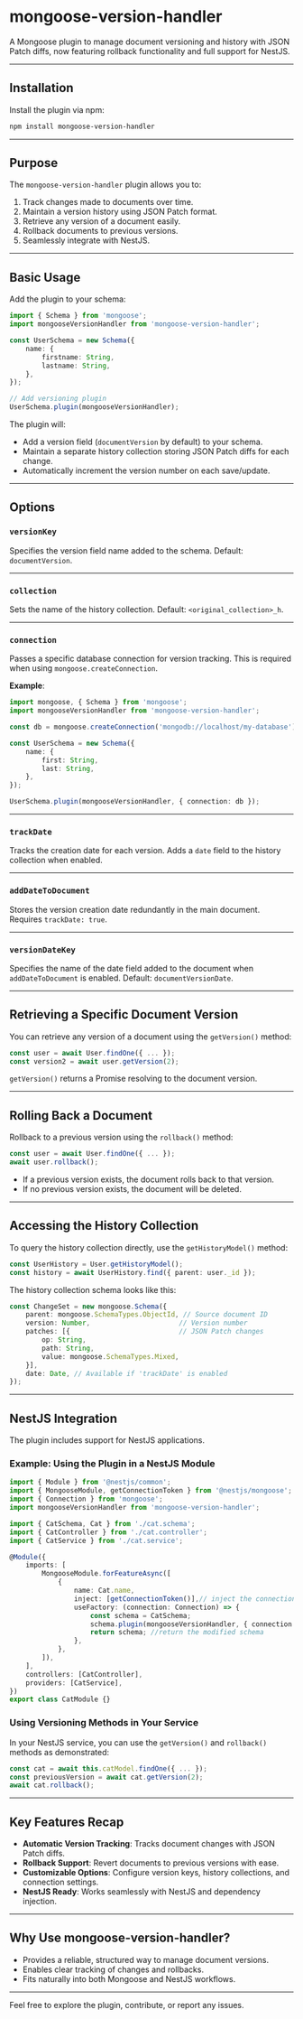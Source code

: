 # mongoose-version-handler

A Mongoose plugin to manage document versioning and history with JSON Patch diffs, now featuring rollback functionality and full support for NestJS.

---

## Installation

Install the plugin via npm:

```bash
npm install mongoose-version-handler
```

---

## Purpose

The `mongoose-version-handler` plugin allows you to:

1. Track changes made to documents over time.
2. Maintain a version history using JSON Patch format.
3. Retrieve any version of a document easily.
4. Rollback documents to previous versions.
5. Seamlessly integrate with NestJS.

---

## Basic Usage

Add the plugin to your schema:

```typescript
import { Schema } from 'mongoose';
import mongooseVersionHandler from 'mongoose-version-handler';

const UserSchema = new Schema({
    name: {
        firstname: String,
        lastname: String,
    },
});

// Add versioning plugin
UserSchema.plugin(mongooseVersionHandler);
```

The plugin will:
- Add a version field (`documentVersion` by default) to your schema.
- Maintain a separate history collection storing JSON Patch diffs for each change.
- Automatically increment the version number on each save/update.

---

## Options

### `versionKey`

Specifies the version field name added to the schema. Default: `documentVersion`.

---

### `collection`

Sets the name of the history collection. Default: `<original_collection>_h`.

---

### `connection`

Passes a specific database connection for version tracking. This is required when using `mongoose.createConnection`.

**Example**:

```typescript
import mongoose, { Schema } from 'mongoose';
import mongooseVersionHandler from 'mongoose-version-handler';

const db = mongoose.createConnection('mongodb://localhost/my-database');

const UserSchema = new Schema({
    name: {
        first: String,
        last: String,
    },
});

UserSchema.plugin(mongooseVersionHandler, { connection: db });
```

---

### `trackDate`

Tracks the creation date for each version. Adds a `date` field to the history collection when enabled.

---

### `addDateToDocument`

Stores the version creation date redundantly in the main document. Requires `trackDate: true`.

---

### `versionDateKey`

Specifies the name of the date field added to the document when `addDateToDocument` is enabled. Default: `documentVersionDate`.

---

## Retrieving a Specific Document Version

You can retrieve any version of a document using the `getVersion()` method:

```typescript
const user = await User.findOne({ ... });
const version2 = await user.getVersion(2);
```

`getVersion()` returns a Promise resolving to the document version.

---

## Rolling Back a Document

Rollback to a previous version using the `rollback()` method:

```typescript
const user = await User.findOne({ ... });
await user.rollback();
```

- If a previous version exists, the document rolls back to that version.
- If no previous version exists, the document will be deleted.

---

## Accessing the History Collection

To query the history collection directly, use the `getHistoryModel()` method:

```typescript
const UserHistory = User.getHistoryModel();
const history = await UserHistory.find({ parent: user._id });
```

The history collection schema looks like this:

```typescript
const ChangeSet = new mongoose.Schema({
    parent: mongoose.SchemaTypes.ObjectId, // Source document ID
    version: Number,                      // Version number
    patches: [{                           // JSON Patch changes
        op: String,
        path: String,
        value: mongoose.SchemaTypes.Mixed,
    }],
    date: Date, // Available if 'trackDate' is enabled
});
```

---

## NestJS Integration

The plugin includes support for NestJS applications.

### Example: Using the Plugin in a NestJS Module

```typescript
import { Module } from '@nestjs/common';
import { MongooseModule, getConnectionToken } from '@nestjs/mongoose';
import { Connection } from 'mongoose';
import mongooseVersionHandler from 'mongoose-version-handler';

import { CatSchema, Cat } from './cat.schema';
import { CatController } from './cat.controller';
import { CatService } from './cat.service';

@Module({
    imports: [
        MongooseModule.forFeatureAsync([
            {
                name: Cat.name,
                inject: [getConnectionToken()],// inject the connection token
                useFactory: (connection: Connection) => {
                    const schema = CatSchema;
                    schema.plugin(mongooseVersionHandler, { connection }); // pass injected connection to the plugin options
                    return schema; //return the modified schema
                },
            },
        ]),
    ],
    controllers: [CatController],
    providers: [CatService],
})
export class CatModule {}
```

### Using Versioning Methods in Your Service

In your NestJS service, you can use the `getVersion()` and `rollback()` methods as demonstrated:

```typescript
const cat = await this.catModel.findOne({ ... });
const previousVersion = await cat.getVersion(2);
await cat.rollback();
```

---

## Key Features Recap

- **Automatic Version Tracking**: Tracks document changes with JSON Patch diffs.
- **Rollback Support**: Revert documents to previous versions with ease.
- **Customizable Options**: Configure version keys, history collections, and connection settings.
- **NestJS Ready**: Works seamlessly with NestJS and dependency injection.

---

## Why Use mongoose-version-handler?

- Provides a reliable, structured way to manage document versions.
- Enables clear tracking of changes and rollbacks.
- Fits naturally into both Mongoose and NestJS workflows.

---

Feel free to explore the plugin, contribute, or report any issues.
